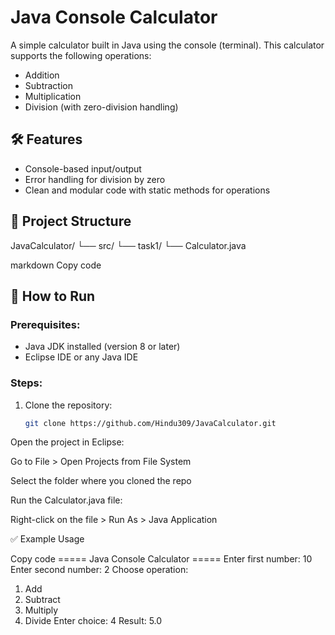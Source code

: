 # Java Console Calculator

A simple calculator built in Java using the console (terminal). This calculator supports the following operations:

- Addition
- Subtraction
- Multiplication
- Division (with zero-division handling)

## 🛠 Features

- Console-based input/output
- Error handling for division by zero
- Clean and modular code with static methods for operations

## 📂 Project Structure

JavaCalculator/
└── src/
└── task1/
└── Calculator.java

markdown
Copy code

## 🚀 How to Run

### Prerequisites:
- Java JDK installed (version 8 or later)
- Eclipse IDE or any Java IDE

### Steps:

1. Clone the repository:
   ```bash
   git clone https://github.com/Hindu309/JavaCalculator.git
Open the project in Eclipse:

Go to File > Open Projects from File System

Select the folder where you cloned the repo

Run the Calculator.java file:

Right-click on the file > Run As > Java Application


✅ Example Usage

Copy code
===== Java Console Calculator =====
Enter first number: 10
Enter second number: 2
Choose operation:
1. Add
2. Subtract
3. Multiply
4. Divide
Enter choice: 4
Result: 5.0

